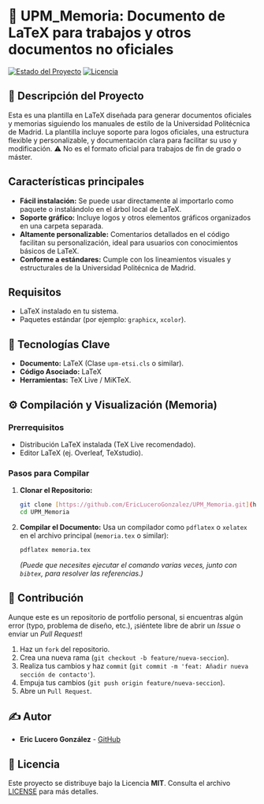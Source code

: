 # 🌟 UPM_Memoria: Documento de LaTeX para trabajos y otros documentos no oficiales

[![Estado del Proyecto](https://img.shields.io/badge/Estado-Finalizado-success)](https://github.com/EricLuceroGonzalez/UPM_Memoria)
[![Licencia](https://img.shields.io/github/license/EricLuceroGonzalez/UPM_Memoria?color=blue)](LICENSE)

## 📝 Descripción del Proyecto

Esta es una plantilla en LaTeX diseñada para generar documentos oficiales y memorias siguiendo los manuales de estilo de la Universidad Politécnica de Madrid. La plantilla incluye soporte para logos oficiales, una estructura flexible y personalizable, y documentación clara para facilitar su uso y modificación.
⚠️ No es el formato oficial para trabajos de fin de grado o máster.

## Características principales

- **Fácil instalación:** Se puede usar directamente al importarlo como paquete o instalándolo en el árbol local de LaTeX.
- **Soporte gráfico:** Incluye logos y otros elementos gráficos organizados en una carpeta separada.
- **Altamente personalizable:** Comentarios detallados en el código facilitan su personalización, ideal para usuarios con conocimientos básicos de LaTeX.
- **Conforme a estándares:** Cumple con los lineamientos visuales y estructurales de la Universidad Politécnica de Madrid.

## Requisitos

- LaTeX instalado en tu sistema.
- Paquetes estándar (por ejemplo: `graphicx`, `xcolor`).


## 🚀 Tecnologías Clave

* **Documento:** LaTeX (Clase `upm-etsi.cls` o similar).
* **Código Asociado:** LaTeX
* **Herramientas:** TeX Live / MiKTeX.

## ⚙️ Compilación y Visualización (Memoria)

### Prerrequisitos

* Distribución LaTeX instalada (TeX Live recomendado).
* Editor LaTeX (ej. Overleaf, TeXstudio).

### Pasos para Compilar

1.  **Clonar el Repositorio:**
    ```bash
    git clone [https://github.com/EricLuceroGonzalez/UPM_Memoria.git](https://github.com/EricLuceroGonzalez/UPM_Memoria.git)
    cd UPM_Memoria
    ```

2.  **Compilar el Documento:**
    Usa un compilador como `pdflatex` o `xelatex` en el archivo principal (`memoria.tex` o similar):
    ```bash
    pdflatex memoria.tex
    ```
    *(Puede que necesites ejecutar el comando varias veces, junto con `bibtex`, para resolver las referencias.)*

## 🤝 Contribución

Aunque este es un repositorio de portfolio personal, si encuentras algún error (typo, problema de diseño, etc.), ¡siéntete libre de abrir un *Issue* o enviar un *Pull Request*!

1.  Haz un `fork` del repositorio.
2.  Crea una nueva rama (`git checkout -b feature/nueva-seccion`).
3.  Realiza tus cambios y haz `commit` (`git commit -m 'feat: Añadir nueva sección de contacto'`).
4.  Empuja tus cambios (`git push origin feature/nueva-seccion`).
5.  Abre un `Pull Request`.

## ✍️ Autor

* **Eric Lucero González** - [GitHub](https://github.com/EricLuceroGonzalez)

## 📄 Licencia

Este proyecto se distribuye bajo la Licencia **MIT**. Consulta el archivo [LICENSE](LICENSE) para más detalles.
